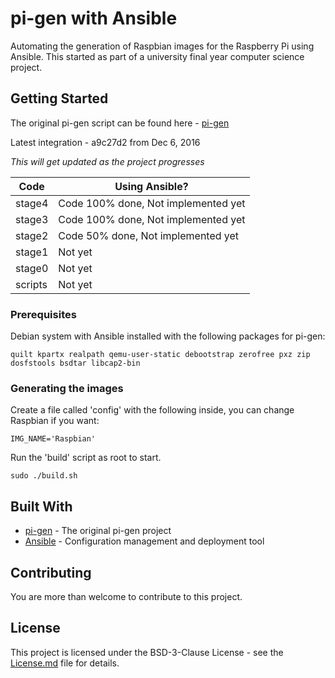 # pi-gen with Ansible

Automating the generation of Raspbian images for the Raspberry Pi using Ansible. 
This started as part of a university final year computer science project.

## Getting Started

The original pi-gen script can be found here - [pi-gen](https://github.com/RPi-Distro/pi-gen) 

Latest integration - a9c27d2 from Dec 6, 2016

*This will get updated as the project progresses*

|Code|Using Ansible?|
|----|--------------|
|stage4| Code 100% done, Not implemented yet |
|stage3| Code 100% done, Not implemented yet |
|stage2| Code 50% done, Not implemented yet|
|stage1|Not yet|
|stage0|Not yet|
|scripts|Not yet|

### Prerequisites

Debian system with Ansible installed with the following packages for pi-gen:
```
quilt kpartx realpath qemu-user-static debootstrap zerofree pxz zip dosfstools bsdtar libcap2-bin
```

### Generating the images
Create a file called 'config' with the following inside, you can change Raspbian if you want:
```
IMG_NAME='Raspbian'
```

Run the 'build' script as root to start. 

```
sudo ./build.sh
```

## Built With

* [pi-gen](https://github.com/RPi-Distro/pi-gen) - The original pi-gen project
* [Ansible](https://www.ansible.com/) - Configuration management and deployment tool

## Contributing

You are more than welcome to contribute to this project.

## License

This project is licensed under the BSD-3-Clause License - see the [License.md](License.md) file for details.
